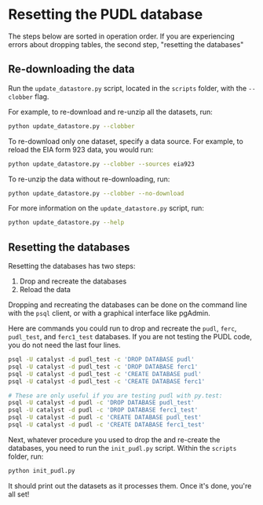 # Resetting the PUDL database

The steps below are sorted in operation order.
If you are experiencing errors about dropping tables, the second step, "resetting the databases"


## Re-downloading the data

Run the `update_datastore.py` script, located in the `scripts` folder, with the `--clobber` flag.

For example, to re-download and re-unzip all the datasets, run:
```sh
python update_datastore.py --clobber
```
To re-download only one dataset, specify a data source. For example, to reload the EIA form 923 data, you would run:
```sh
python update_datastore.py --clobber --sources eia923
```

To re-unzip the data without re-downloading, run:
```sh
python update_datastore.py --clobber --no-download
```

For more information on the `update_datastore.py` script, run:
```sh
python update_datastore.py --help
```


## Resetting the databases

Resetting the databases has two steps:

1. Drop and recreate the databases
2. Reload the data

Dropping and recreating the databases can be done on the command line with the `psql` client, or with a graphical interface like pgAdmin.


Here are commands you could run to drop and recreate the `pudl`, `ferc`, `pudl_test`, and `ferc1_test` databases.
If you are not testing the PUDL code, you do not need the last four lines.
```sh
psql -U catalyst -d pudl_test -c 'DROP DATABASE pudl'
psql -U catalyst -d pudl_test -c 'DROP DATABASE ferc1'
psql -U catalyst -d pudl_test -c 'CREATE DATABASE pudl'
psql -U catalyst -d pudl_test -c 'CREATE DATABASE ferc1'

# These are only useful if you are testing pudl with py.test:
psql -U catalyst -d pudl -c 'DROP DATABASE pudl_test'
psql -U catalyst -d pudl -c 'DROP DATABASE ferc1_test'
psql -U catalyst -d pudl -c 'CREATE DATABASE pudl_test'
psql -U catalyst -d pudl -c 'CREATE DATABASE ferc1_test'
```

Next, whatever procedure you used to drop the and re-create the databases, you need to run the `init_pudl.py` script.
Within the `scripts` folder, run:
```sh
python init_pudl.py
```
It should print out the datasets as it processes them.  Once it's done, you're all set!
